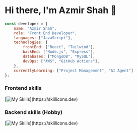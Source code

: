 # Hi there, I'm Azmir Shah 👋

```javascript
const developer = {
    name: "Azmir Shah",
    role: "Front End Developer",
    languages: ["JavaScript"],
    technologies: {
        frontEnd: ["React", "Tailwind"],
        backEnd: ["Node.js", "Express"],
        databases: ["MongoDB", "MySQL"],
        devOps: ["AWS", "GitHub Actions"],
    },
    currentlyLearning: ["Project Management", "AI Agent"]
};
```

### Frontend skills
[![My Skills](https://skillicons.dev/icons?i=html,css,js,react,vite,tailwind,figma,git,markdown,netlify,vercel,postman,)](https://skillicons.dev)

### Backend skills (Hobby)
[![My Skills](https://skillicons.dev/icons?i=mongodb,mysql,nodejs,express,npm,redis,redux,sentry,)](https://skillicons.dev)

<!--### Studying
[![Learning](https://skillicons.dev/icons?i=flutter,aws)](https://skillicons.dev)-->


<!--## 📊 This Week I Spent My Time On:-->

<!--START_SECTION:waka-->
<!--END_SECTION:waka-->

